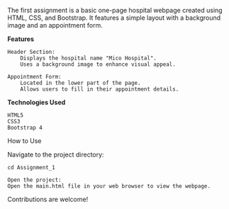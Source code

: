 The first assignment is a basic one-page hospital webpage created using HTML, CSS, and Bootstrap. It features a simple layout with a background image and an appointment form.

**Features**

    Header Section:
        Displays the hospital name "Mico Hospital".
        Uses a background image to enhance visual appeal.

    Appointment Form:
        Located in the lower part of the page.
        Allows users to fill in their appointment details.

**Technologies Used**

    HTML5
    CSS3
    Bootstrap 4

How to Use


Navigate to the project directory:


    cd Assignment_1

    Open the project:
    Open the main.html file in your web browser to view the webpage.


Contributions are welcome!
